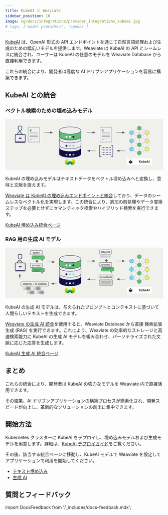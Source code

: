 ```yaml
---
title: KubeAI と Weaviate
sidebar_position: 10
image: og/docs/integrations/provider_integrations_kubeai.jpg
# tags: ['model providers', 'openai']
---
```


<!-- Note: for images, use https://docs.google.com/presentation/d/15opIcJuaIjEEcs_1Zm8B6pccox2p7_MHSjCnRv4dPfU/edit?usp=sharing -->

[KubeAI](https://github.com/substratusai/kubeai) は、OpenAI 形式の API エンドポイントを通じて自然言語処理および生成のための幅広いモデルを提供します。Weaviate は KubeAI の API とシームレスに統合され、ユーザーは KubeAI の任意のモデルを Weaviate Database から直接利用できます。

これらの統合により、開発者は高度な AI ドリブンアプリケーションを容易に構築できます。

## KubeAI との統合

### ベクトル検索のための埋め込みモデル

![埋め込み統合の図解](../_includes/integration_kubeai_embedding.png)

KubeAI の埋め込みモデルはテキストデータをベクトル埋め込みへと変換し、意味と文脈を捉えます。

[Weaviate は KubeAI の埋め込みエンドポイントと統合](./embeddings.md)しており、データのシームレスなベクトル化を実現します。この統合により、追加の前処理やデータ変換ステップを必要とせずにセマンティック検索やハイブリッド検索を実行できます。

[KubeAI 埋め込み統合ページ](./embeddings.md)

### RAG 用の生成 AI モデル

![単一プロンプト RAG の統合は検索結果ごとに個別の出力を生成します](../_includes/integration_kubeai_rag_single.png)

KubeAI の生成 AI モデルは、与えられたプロンプトとコンテキストに基づいて人間らしいテキストを生成できます。

[Weaviate の生成 AI 統合](./generative.md)を使用すると、Weaviate Database から直接 検索拡張生成 (RAG) を実行できます。これにより、Weaviate の効率的なストレージと高速検索能力に KubeAI の生成 AI モデルを組み合わせ、パーソナライズされた文脈に応じた応答を生成します。

[KubeAI 生成 AI 統合ページ](./generative.md)

## まとめ

これらの統合により、開発者は KubeAI の強力なモデルを Weaviate 内で直接活用できます。

その結果、AI ドリブンアプリケーションの構築プロセスが簡素化され、開発スピードが向上し、革新的なソリューションの創出に集中できます。

## 開始方法

Kubernetes クラスターに KubeAI をデプロイし、埋め込みモデルおよび生成モデルを用意します。詳細は、[KubeAI デプロイガイド](https://www.kubeai.org/tutorials/weaviate/#kubeai-configuration)をご覧ください。

その後、該当する統合ページに移動し、KubeAI モデルで Weaviate を設定してアプリケーションで利用を開始してください。

- [テキスト埋め込み](./embeddings.md)
- [生成 AI](./generative.md)

## 質問とフィードバック

import DocsFeedback from '/_includes/docs-feedback.mdx';

<DocsFeedback/>


